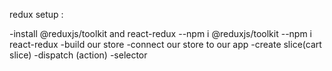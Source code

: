 redux setup :

-install @reduxjs/toolkit and react-redux
--npm i @reduxjs/toolkit
--npm i react-redux
-build our store
-connect our store to our app
-create slice(cart slice)
-dispatch (action)
-selector